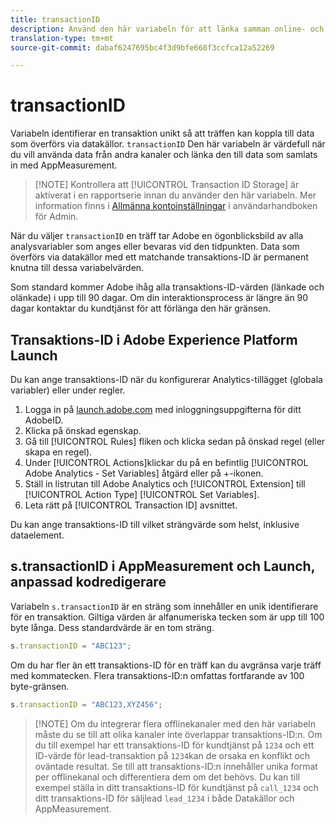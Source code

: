 ```yaml
---
title: transactionID
description: Använd den här variabeln för att länka samman online- och offlinedata.
translation-type: tm+mt
source-git-commit: dabaf6247695bc4f3d9bfe668f3ccfca12a52269

---
```



# transactionID

Variabeln identifierar en transaktion unikt så att träffen kan koppla till data som överförs via datakällor. `transactionID` Den här variabeln är värdefull när du vill använda data från andra kanaler och länka den till data som samlats in med AppMeasurement.

>[!NOTE] Kontrollera att [!UICONTROL Transaction ID Storage] är aktiverat i en rapportserie innan du använder den här variabeln. Mer information finns i [Allmänna kontoinställningar](/help/admin/admin/general-acct-settings-admin.md) i användarhandboken för Admin.

När du väljer `transactionID` en träff tar Adobe en ögonblicksbild av alla analysvariabler som anges eller bevaras vid den tidpunkten. Data som överförs via datakällor med ett matchande transaktions-ID är permanent knutna till dessa variabelvärden.

Som standard kommer Adobe ihåg alla transaktions-ID-värden (länkade och olänkade) i upp till 90 dagar. Om din interaktionsprocess är längre än 90 dagar kontaktar du kundtjänst för att förlänga den här gränsen.

## Transaktions-ID i Adobe Experience Platform Launch

Du kan ange transaktions-ID när du konfigurerar Analytics-tillägget (globala variabler) eller under regler.

1. Logga in på [launch.adobe.com](https://launch.adobe.com) med inloggningsuppgifterna för ditt AdobeID.
2. Klicka på önskad egenskap.
3. Gå till [!UICONTROL Rules] fliken och klicka sedan på önskad regel (eller skapa en regel).
4. Under [!UICONTROL Actions]klickar du på en befintlig [!UICONTROL Adobe Analytics - Set Variables] åtgärd eller på +-ikonen.
5. Ställ in listrutan till Adobe Analytics och [!UICONTROL Extension] till [!UICONTROL Action Type] [!UICONTROL Set Variables].
6. Leta rätt på [!UICONTROL Transaction ID] avsnittet.

Du kan ange transaktions-ID till vilket strängvärde som helst, inklusive dataelement.

## s.transactionID i AppMeasurement och Launch, anpassad kodredigerare

Variabeln `s.transactionID` är en sträng som innehåller en unik identifierare för en transaktion. Giltiga värden är alfanumeriska tecken som är upp till 100 byte långa. Dess standardvärde är en tom sträng.

```js
s.transactionID = "ABC123";
```

Om du har fler än ett transaktions-ID för en träff kan du avgränsa varje träff med kommatecken. Flera transaktions-ID:n omfattas fortfarande av 100 byte-gränsen.

```js
s.transactionID = "ABC123,XYZ456";
```

>[!NOTE] Om du integrerar flera offlinekanaler med den här variabeln måste du se till att olika kanaler inte överlappar transaktions-ID:n. Om du till exempel har ett transaktions-ID för kundtjänst på `1234` och ett ID-värde för lead-transaktion på `1234`kan de orsaka en konflikt och oväntade resultat. Se till att transaktions-ID:n innehåller unika format per offlinekanal och differentiera dem om det behövs. Du kan till exempel ställa in ditt transaktions-ID för kundtjänst på `call_1234` och ditt transaktions-ID för säljlead `lead_1234` i både Datakällor och AppMeasurement.

